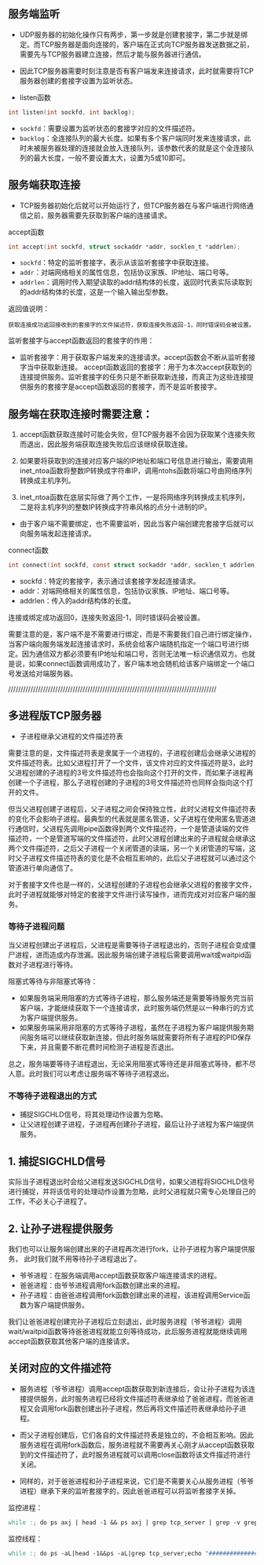 ## 服务端监听
* UDP服务器的初始化操作只有两步，第一步就是创建套接字，第二步就是绑定。而TCP服务器是面向连接的，客户端在正式向TCP服务器发送数据之前，需要先与TCP服务器建立连接，然后才能与服务器进行通信。

* 因此TCP服务器需要时刻注意是否有客户端发来连接请求，此时就需要将TCP服务器创建的套接字设置为监听状态。

- listen函数
```C
int listen(int sockfd, int backlog);
```
* `sockfd`：需要设置为监听状态的套接字对应的文件描述符。
* `backlog`：全连接队列的最大长度。如果有多个客户端同时发来连接请求，此时未被服务器处理的连接就会放入连接队列，该参数代表的就是这个全连接队列的最大长度，一般不要设置太大，设置为5或10即可。

## 服务端获取连接

* TCP服务器初始化后就可以开始运行了，但TCP服务器在与客户端进行网络通信之前，服务器需要先获取到客户端的连接请求。

accept函数
```C
int accept(int sockfd, struct sockaddr *addr, socklen_t *addrlen);
```
* `sockfd`：特定的监听套接字，表示从该监听套接字中获取连接。
* `addr`：对端网络相关的属性信息，包括协议家族、IP地址、端口号等。
* `addrlen`：调用时传入期望读取的addr结构体的长度，返回时代表实际读取到的addr结构体的长度，这是一个输入输出型参数。

返回值说明：

    获取连接成功返回接收到的套接字的文件描述符，获取连接失败返回-1，同时错误码会被设置。


监听套接字与accept函数返回的套接字的作用：

- 监听套接字：用于获取客户端发来的连接请求。accept函数会不断从监听套接字当中获取新连接。
accept函数返回的套接字：用于为本次accept获取到的连接提供服务。监听套接字的任务只是不断获取新连接，而真正为这些连接提供服务的套接字是accept函数返回的套接字，而不是监听套接字。


## 服务端在获取连接时需要注意：

1. accept函数获取连接时可能会失败，但TCP服务器不会因为获取某个连接失败而退出，因此服务端获取连接失败后应该继续获取连接。

2. 如果要将获取到的连接对应客户端的IP地址和端口号信息进行输出，需要调用inet_ntoa函数将整数IP转换成字符串IP，调用ntohs函数将端口号由网络序列转换成主机序列。

3. inet_ntoa函数在底层实际做了两个工作，一是将网络序列转换成主机序列，二是将主机序列的整数IP转换成字符串风格的点分十进制的IP。


* 由于客户端不需要绑定，也不需要监听，因此当客户端创建完套接字后就可以向服务端发起连接请求。

connect函数
```C
int connect(int sockfd, const struct sockaddr *addr, socklen_t addrlen);
```
* sockfd：特定的套接字，表示通过该套接字发起连接请求。
* addr：对端网络相关的属性信息，包括协议家族、IP地址、端口号等。
* addrlen：传入的addr结构体的长度。

连接或绑定成功返回0，连接失败返回-1，同时错误码会被设置。

需要注意的是，客户端不是不需要进行绑定，而是不需要我们自己进行绑定操作，当客户端向服务端发起连接请求时，系统会给客户端随机指定一个端口号进行绑定。因为通信双方都必须要有IP地址和端口号，否则无法唯一标识通信双方。也就是说，如果connect函数调用成功了，客户端本地会随机给该客户端绑定一个端口号发送给对端服务器。


////////////////////////////////////////////////////////////////////////////////////

## 多进程版TCP服务器

* 子进程继承父进程的文件描述符表

需要注意的是，文件描述符表是隶属于一个进程的，子进程创建后会继承父进程的文件描述符表。比如父进程打开了一个文件，该文件对应的文件描述符是3，此时父进程创建的子进程的3号文件描述符也会指向这个打开的文件，而如果子进程再创建一个子进程，那么子进程创建的子进程的3号文件描述符也同样会指向这个打开的文件。

但当父进程创建子进程后，父子进程之间会保持独立性，此时父进程文件描述符表的变化不会影响子进程。最典型的代表就是匿名管道，父子进程在使用匿名管道进行通信时，父进程先调用pipe函数得到两个文件描述符，一个是管道读端的文件描述符，一个是管道写端的文件描述符，此时父进程创建出来的子进程就会继承这两个文件描述符，之后父子进程一个关闭管道的读端，另一个关闭管道的写端，这时父子进程文件描述符表的变化是不会相互影响的，此后父子进程就可以通过这个管道进行单向通信了。

对于套接字文件也是一样的，父进程创建的子进程也会继承父进程的套接字文件，此时子进程就能够对特定的套接字文件进行读写操作，进而完成对对应客户端的服务。

### 等待子进程问题

当父进程创建出子进程后，父进程是需要等待子进程退出的，否则子进程会变成僵尸进程，进而造成内存泄漏。因此服务端创建子进程后需要调用wait或waitpid函数对子进程进行等待。

阻塞式等待与非阻塞式等待：

* 如果服务端采用阻塞的方式等待子进程，那么服务端还是需要等待服务完当前客户端，才能继续获取下一个连接请求，此时服务端仍然是以一种串行的方式为客户端提供服务。
* 如果服务端采用非阻塞的方式等待子进程，虽然在子进程为客户端提供服务期间服务端可以继续获取新连接，但此时服务端就需要将所有子进程的PID保存下来，并且需要不断花费时间检测子进程是否退出。

总之，服务端要等待子进程退出，无论采用阻塞式等待还是非阻塞式等待，都不尽人意。此时我们可以考虑让服务端不等待子进程退出。
### 不等待子进程退出的方式
* 捕捉SIGCHLD信号，将其处理动作设置为忽略。
* 让父进程创建子进程，子进程再创建孙子进程，最后让孙子进程为客户端提供服务。

## 1. 捕捉SIGCHLD信号
实际当子进程退出时会给父进程发送SIGCHLD信号，如果父进程将SIGCHLD信号进行捕捉，并将该信号的处理动作设置为忽略，此时父进程就只需专心处理自己的工作，不必关心子进程了。

## 2. 让孙子进程提供服务
我们也可以让服务端创建出来的子进程再次进行fork，让孙子进程为客户端提供服务， 此时我们就不用等待孙子进程退出了。

* 爷爷进程：在服务端调用accept函数获取客户端连接请求的进程。
* 爸爸进程：由爷爷进程调用fork函数创建出来的进程。
* 孙子进程：由爸爸进程调用fork函数创建出来的进程，该进程调用Service函数为客户端提供服务。

我们让爸爸进程创建完孙子进程后立刻退出，此时服务进程（爷爷进程）调用wait/waitpid函数等待爸爸进程就能立刻等待成功，此后服务进程就能继续调用accept函数获取其他客户端的连接请求。

## 关闭对应的文件描述符

* 服务进程（爷爷进程）调用accept函数获取到新连接后，会让孙子进程为该连接提供服务，此时服务进程已经将文件描述符表继承给了爸爸进程，而爸爸进程又会调用fork函数创建出孙子进程，然后再将文件描述符表继承给孙子进程。

* 而父子进程创建后，它们各自的文件描述符表是独立的，不会相互影响。因此服务进程在调用fork函数后，服务进程就不需要再关心刚才从accept函数获取到的文件描述符了，此时服务进程就可以调用close函数将该文件描述符进行关闭。

* 同样的，对于爸爸进程和孙子进程来说，它们是不需要关心从服务进程（爷爷进程）继承下来的监听套接字的，因此爸爸进程可以将监听套接字关掉。


监控进程：
```Makefile
while :; do ps axj | head -1 && ps axj | grep tcp_server | grep -v grep;echo "######################";sleep 1;done
```

监控线程：
```Makefile
while :; do ps -aL|head -1&&ps -aL|grep tcp_server;echo "####################";sleep 1;done
```